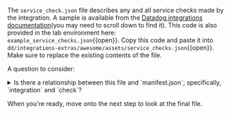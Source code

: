 The `service_check.json` file describes any and all service checks made by the integration. A sample is available from the [Datadog integrations documentation](https://docs.datadoghq.com/developers/integrations/new_check_howto/?tab=servicecheck#create-the-check-assets)(you may need to scroll down to find it). This code is also provided in the lab environment here: `example_service_checks.json`{{open}}. Copy this code and paste it into `dd/integrations-extras/awesome/assets/service_checks.json`{{open}}. Make sure to replace the existing contents of the file.

A question to consider:
<details>
  <summary>Is there a relationship between this file and `manifest.json`; specifically, `integration` and `check`?</summary>
  
  - The `integration` matches the `integration_id` from the manifest. This file is specified in the `service_checks` parameter from the manifest.

</details>

When you're ready, move onto the next step to look at the final file.